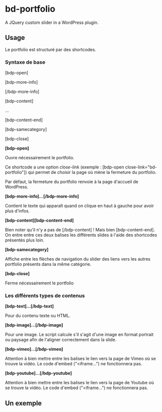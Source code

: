 # bd-portfolio

A JQuery custom slider in a WordPress plugin.

## Usage

Le portfolio est structuré par des shortcodes.

### Syntaxe de base

[bdp-open]

[bdp-more-info]

[/bdp-more-info]

[bdp-content]

...

[bdp-content-end]

[bdp-samecategory]

[bdp-close]

**[bdp-open]**

Ouvre nécessairement le portfolio.

Ce shortcode a une option *close-link* (exemple : [bdp-open close-link="bd-portfolio"]) qui permet de choisir la page où mène la fermeture du portfolio.

Par défaut, la fermeture du portfolio renvoie à la page d'accueil de WordPress.

**[bdp-more-info]...[/bdp-more-info]**

Contient le texte qui apparaît quand on clique en haut à gauche pour avoir plus d'infos.

**[bdp-content][bdp-content-end]**

Bien noter qu'il n'y a pas de [/bdp-content] ! Mais bien [bdp-content-end].
On entre entre ces deux balises les différents slides à l'aide des shortcodes présentés plus loin.

**[bdp-samecategory]**

Affiche entre les flèches de navigation du slider des liens vers les autres portfolio présents dans la même catégorie.

**[bdp-close]**

Ferme nécessairement le portfolio

### Les différents types de contenus

**[bdp-text]...[/bdp-text]**

Pour du contenu texte ou HTML.

**[bdp-image]...[/bdp-image]**

Pour une image. Le script calcule s'il s'agit d'une image en format portrait ou paysage afin de l'aligner correctement dans la slide.

**[bdp-vimeo]...[/bdp-vimeo]**

Attention à bien mettre entre les balises le lien vers la page de Vimeo où se trouve la vidéo. Le code d'embed ("<iframe...") ne fonctionnera pas.

**[bdp-youtube]...[/bdp-youtube]**

Attention à bien mettre entre les balises le lien vers la page de Youtube où se trouve la vidéo. Le code d'embed ("<iframe...") ne fonctionnera pas.

## Un exemple
